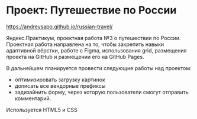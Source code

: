 # Проект: Путешествие по России
https://andreysapo.github.io/russian-travel/

Яндекс.Практикум, проектная работа №3 о путешествии по России.
Проектная работа направлена на то, чтобы закрепить навыки адаптивной вёрстки, работе с Figma, использования grid, размещения проекта на GitHub и размещении его на GitHub Pages.

В дальнейшем планируется провести следующие работы над проектом:
* оптимизировать загрузку картинок
* дописать все вендорные префиксы
* задизайнить форму, через которую пользователи смогут отправить комментарий.

Используется HTML5 и CSS
